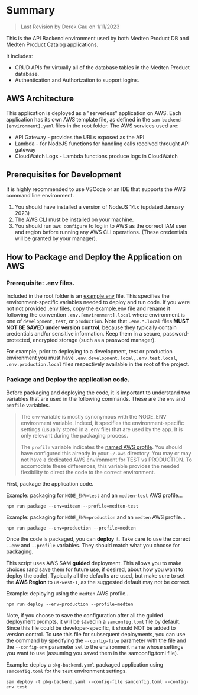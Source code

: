 # Summary
> Last Revision by Derek Gau on 1/11/2023

This is the API Backend environment used by both Medten Product DB and Medten Product Catalog applications.

It includes:

* CRUD APIs for virtually all of the database tables in the Medten Product database.
* Authentication and Authorization to support logins.

## AWS Architecture

This application is deployed as a "serverless" application on AWS. Each application has its own AWS template file, as defined in the `sam-backend-[environment].yaml` files in the root folder. The AWS services used are:

* API Gateway - provides the URLs exposed as the API
* Lambda - for NodeJS functions for handling calls received throught API gateway
* CloudWatch Logs - Lambda functions produce logs in CloudWatch

## Prerequisites for Development
It is highly recommended to use VSCode or an IDE that supports the AWS command line environment.
1. You should have installed a version of NodeJS 14.x (updated January 2023)
1. The [AWS CLI](https://aws.amazon.com/cli/) must be installed on your machine.
1. You should run `aws configure` to log in to AWS as the correct IAM user and region before running any AWS CLI operations. (These credentials will be granted by your manager).


## How to Package and Deploy the Application on AWS
### Prerequisite: .env files.

Included in the root folder is an [example.env](./example.env) file. This specifies the  environment-specific variables needed to deploy and run code. If you were not not provided .env files, copy the example.env file and rename it following the convention `.env.[environment].local` where environment is one of `development`, `test`, or `production`. Note that `.env.*.local` files **MUST NOT BE SAVED under version control**, because they typically contain credentials and/or sensitive information. Keep them in a secure, password-protected, encrypted storage (such as a password manager).

For example, prior to deploying to a development, test or production environment you must have `.env.development.local`, `.env.test.local`, `.env.production.local` files respectively available in the root of the project.

### Package and Deploy the application code.

Before packaging and deploying the code, it is important to understand two variables that are used in the following commands. These are the `env` and `profile` variables.

> The `env` variable is mostly synonymous with the NODE_ENV environment variable. Indeed, it specifies the environment-specific settings (usually stored in a .env file) that are used by the app. It is only relevant during the packaging process.
> 
> The `profile` variable indicates the [named AWS profile](https://docs.aws.amazon.com/cli/latest/userguide/cli-configure-profiles.html). You should have configured this already in your `~/.aws` directory. You may or may not have a dedicated AWS environment for TEST vs PRODUCTION. To accomodate these differences, this variable provides the needed flexibility to direct the code to the correct environment.  

First, package the application code.

Example: packaging for `NODE_ENV=test` and an `medten-test` AWS profile...

```
npm run package --env=uiteam --profile=medten-test
```

Example: packaging for `NODE_ENV=production` and an `medten` AWS profile...

```
npm run package --env=production --profile=medten
```

Once the code is packaged, you can **deploy** it. Take care to use the correct `--env` and `--profile` variables. They should match what you choose for packaging.

This script uses AWS SAM **guided** deployment. This allows you to make choices (and save them for future use, if desired, about how you want to deploy the code). Typically all the defaults are used, but make sure to set the **AWS Region** to `us-west-1`, as the suggested default may not be correct.

Example: deploying using the `medten` AWS profile...

```
npm run deploy --env=production --profile=medten
```

Note, if you choose to save the configuration after all the guided deployment prompts, it will be saved in a `samconfig.toml` file by default. Since this file could be developer-specific, it should NOT be added to version control. To  **use** this file for subsequent deployments, you can use the command by specifying the `--config-file` parameter with the file and the `--config-env` parameter set to the environment name whose settings you want to use (assuming you saved them in the samconfig.toml file).

Example: deploy a `pkg-backend.yaml` packaged application using `samconfig.toml` for the `test` environment settings.

```
sam deploy -t pkg-backend.yaml --config-file samconfig.toml --config-env test
```